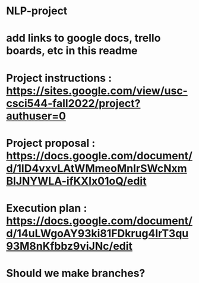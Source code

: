 # NLP-project

# add links to google docs, trello boards, etc in this readme 

# Project instructions : https://sites.google.com/view/usc-csci544-fall2022/project?authuser=0

# Project proposal : https://docs.google.com/document/d/1ID4vxvLAtWMmeoMnIrSWcNxmBlJNYWLA-ifKXIx01oQ/edit

# Execution plan : https://docs.google.com/document/d/14uLWgoAY93ki81FDkrug4IrT3qu93M8nKfbbz9viJNc/edit

# Should we make branches? 